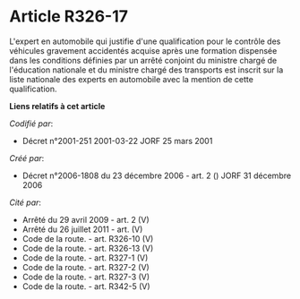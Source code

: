 # Article R326-17

L'expert en automobile qui justifie d'une qualification pour le contrôle des véhicules gravement accidentés acquise après une
formation dispensée dans les conditions définies par un arrêté conjoint du ministre chargé de l'éducation nationale et du
ministre chargé des transports est inscrit sur la liste nationale des experts en automobile avec la mention de cette
qualification.

**Liens relatifs à cet article**

_Codifié par_:

  - Décret n°2001-251 2001-03-22 JORF 25 mars 2001

_Créé par_:

  - Décret n°2006-1808 du 23 décembre 2006 - art. 2 () JORF 31 décembre 2006

_Cité par_:

  - Arrêté du 29 avril 2009 - art. 2 (V)
  - Arrêté du 26 juillet 2011 - art. (V)
  - Code de la route. - art. R326-10 (V)
  - Code de la route. - art. R326-13 (V)
  - Code de la route. - art. R327-1 (V)
  - Code de la route. - art. R327-2 (V)
  - Code de la route. - art. R327-3 (V)
  - Code de la route. - art. R342-5 (V)
